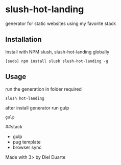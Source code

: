 # slush-hot-landing
generator for static websites using my favorite stack

## Installation

Install with NPM slush, slush-hot-landing globally

```
[sudo] npm install slush slush-hot-landing -g
```

## Usage
run the generation in folder required

```
slush hot-landing
```

after install generator run gulp

```
gulp
```


##stack
- gulp
- pug template
- browser sync


Made with 3> by Diel Duarte
